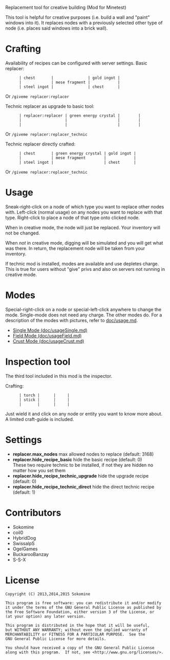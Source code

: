 Replacement tool for creative building (Mod for Minetest)

This tool is helpful for creative purposes (i.e. build a wall and "paint" windows into it).
It replaces nodes with a previously selected other type of node (i.e. places said windows
into a brick wall).

# Crafting
Availability of recipes can be configured with server settings.
Basic replacer:
```
      | chest       |               | gold ingot |
      |             | mese fragment |            |
      | steel ingot |               | chest      |
```
Or `/giveme replacer:replacer`

Technic replacer as upgrade to basic tool:
```
      | replacer:replacer | green energy crystal |        |
      |                   |                      |        |
      |                   |                      |        |
```
Or `/giveme replacer:replacer_technic`

Technic replacer directly crafted:
```
      | chest       | green energy crystal | gold ingot |
      |             | mese fragment        |            |
      | steel ingot |                      | chest      |
```
Or `/giveme replacer:replacer_technic`

# Usage

Sneak-right-click on a node of which type you want to replace other nodes with.
       Left-click (normal usage) on any nodes you want to replace with that type.
       Right-click to place a node of that type onto clicked node.

When in creative mode, the node will just be replaced. Your inventory will not be changed.

When *not* in creative mode, digging will be simulated and you will get what was there.
In return, the replacement node will be taken from your inventory.

If technic mod is installed, modes are available and use depletes charge.
This is true for users without "give" privs and also on servers not running in creative mode.

# Modes

Special-right-click on a node or special-left-click anywhere to change the mode.
Single-mode does not need any charge. The other modes do.
For a description of the modes with pictures, refer to [doc/usage.md](doc/usage.md).
* [Single Mode (doc/usageSingle.md)](doc/usageSingle.md)
* [Field Mode (doc/usageField.md)](doc/usageField.md)
* [Crust Mode (doc/usageCrust.md)](doc/usageCrust.md)

# Inspection tool

The third tool included in this mod is the inspector.

Crafting:
```
      | torch |      |     |
      | stick |      |     |
      |       |      |     |
```
Just wield it and click on any node or entity you want to know more about. A limited craft-guide is included.

# Settings

* **replacer.max_nodes** max allowed nodes to replace (default: 3168)
* **replacer.hide_recipe_basic** hide the basic recipe (default: 0)<br>
These two require technic to be installed, if not they are hidden no matter how you set them
* **replacer.hide_recipe_technic_upgrade** hide the upgrade recipe (default: 0)
* **replacer.hide_recipe_technic_direct** hide the direct technic recipe (default: 1)

# Contributors

* Sokomine
* coil0
* HybridDog
* SwissalpS
* OgelGames
* BuckarooBanzay
* S-S-X

# License


    Copyright (C) 2013,2014,2015 Sokomine

    This program is free software: you can redistribute it and/or modify
    it under the terms of the GNU General Public License as published by
    the Free Software Foundation, either version 3 of the License, or
    (at your option) any later version.

    This program is distributed in the hope that it will be useful,
    but WITHOUT ANY WARRANTY; without even the implied warranty of
    MERCHANTABILITY or FITNESS FOR A PARTICULAR PURPOSE.  See the
    GNU General Public License for more details.

    You should have received a copy of the GNU General Public License
    along with this program.  If not, see <http://www.gnu.org/licenses/>.
